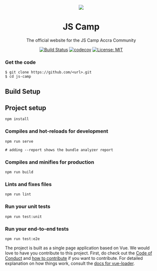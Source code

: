 <p align="center"><img src="https://github.com/js-camp/js-camp-website/blob/master/public/img/logos/js-camp-19-cy.png"></p>
<h1 align=center><b>JS Camp</b></h1>
<p align="center">The official website for the JS Camp Accra Community</p>
<p align="center"><a href="https://travis-ci.org/js-camp/js-camp-website"><img src="https://travis-ci.org/js-camp/js-camp-website.svg?branch=master" alt="Build Status"></a>
<a href="https://codecov.io/gh/js-camp/js-camp-website"><img src="https://codecov.io/gh/js-camp/js-camp-website/branch/master/graph/badge.svg" alt="codecov"></a>
<a href="https://opensource.org/licenses/MIT"><img src="https://img.shields.io/badge/License-MIT-yellow.svg" alt="License: MIT"></a></p>

### Get the code
```terminal
$ git clone https://github.com/<url>.git
$ cd js-camp
```

## Build Setup


## Project setup
```
npm install
```

### Compiles and hot-reloads for development
```
npm run serve

# adding --report shows the bundle analyzer report
```

### Compiles and minifies for production
```
npm run build
```

### Lints and fixes files
```
npm run lint
```

### Run your unit tests
```
npm run test:unit
```

### Run your end-to-end tests
```
npm run test:e2e
```


The project is built as a single page application based on Vue.
We would love to have you contribute to this project. First, do check out the [Code of Conduct](https://github.com/js-camp/js-camp-website/blob/master/.github/code-of-conduct.md) and [how to contribute](https://github.com/js-camp/js-camp-website/blob/master/.github/CONTRIBUTING.md) if you want to contribute.
For detailed explanation on how things work,
consult the [docs for vue-loader](http://vuejs.github.io/vue-loader).
